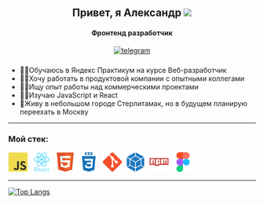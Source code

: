 <div id="header" align="center">
  <h2>
    Привет, я Александр
    <img src="https://media.giphy.com/media/hvRJCLFzcasrR4ia7z/giphy.gif" width="30px"/>
  </h2>
  <h4> Фронтенд разработчик </h4>
  <a href="t.me/qqbrk">
    <img src="https://img.shields.io/badge/Telegram-blue?style=for-the-badge?logo=telegram&logoColor=white" alt="telegram">
  </a>
</div>

### 
  
* 👨‍🎓Обучаюсь в Яндекс Практикум на курсе Веб-разработчик
* 👨‍💼Хочу работать в продуктовой компании с опытными коллегами
* 👨‍💻Ищу опыт работы над коммерческими проектами
* 🏃‍♂️Изучаю JavaScript и React
* 🛫Живу в небольшом городе Стерлитамак, но в будущем планирую переехать в Москву
  
---
  
### Мой стек:

<div>
  <img src="https://github.com/devicons/devicon/blob/master/icons/javascript/javascript-original.svg" title="JavaScript" alt="JavaScript" width="40"/>&nbsp;
  <img src="https://github.com/devicons/devicon/blob/master/icons/react/react-original-wordmark.svg" title="React" alt="React" width="40" height="40"/>&nbsp;
  <img src="https://github.com/devicons/devicon/blob/master/icons/html5/html5-original.svg" title="HTML5" alt="HTML" width="40" height="40"/>&nbsp;
  <img src="https://github.com/devicons/devicon/blob/master/icons/css3/css3-plain-wordmark.svg"  title="CSS3" alt="CSS" width="40" height="40"/>&nbsp;
  <img src="https://github.com/devicons/devicon/blob/master/icons/git/git-plain.svg" title="Git" alt="Git" width="40" height="40"/>&nbsp;
  <img src="https://github.com/devicons/devicon/blob/master/icons/webpack/webpack-plain.svg" title="webpack" alt="webpack" width="40" height="40"/>&nbsp;
  <img src="https://github.com/devicons/devicon/blob/master/icons/npm/npm-original-wordmark.svg" title="npm" alt="npm" width="40" height="40"/>&nbsp;
  <img src="https://github.com/devicons/devicon/blob/master/icons/figma/figma-original.svg" title="Figma" alt="Figma" width="40" height="40"/>&nbsp;
</div>
  
---  


 [![Top Langs](https://github-readme-stats.vercel.app/api/top-langs/?username=kubryak&layout=compact)](https://github.com/kubryak/github-readme-stats)




